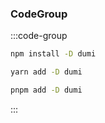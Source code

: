 ### CodeGroup

:::code-group

```bash [npm]
npm install -D dumi
```

```bash [yarn]
yarn add -D dumi
```

```bash [pnpm]
pnpm add -D dumi
```

:::
